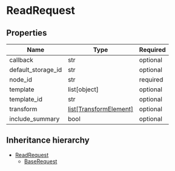 

# ReadRequest

## Properties

Name | Type | Required
-------- | -------- | --------
callback | str | optional
default_storage_id | str | optional
node_id | str | required
template | list[object] | optional
template_id | str | optional
transform | [list[TransformElement]](TransformElement.md) | optional
include_summary | bool | optional




## Inheritance hierarchy


* [ReadRequest](ReadRequest.md)
    * [BaseRequest](BaseRequest.md)
